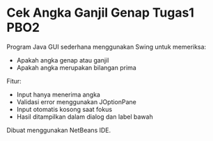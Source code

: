 # Cek Angka Ganjil Genap Tugas1 PBO2

Program Java GUI sederhana menggunakan Swing untuk memeriksa:
- Apakah angka genap atau ganjil
- Apakah angka merupakan bilangan prima

Fitur:
- Input hanya menerima angka
- Validasi error menggunakan JOptionPane
- Input otomatis kosong saat fokus
- Hasil ditampilkan dalam dialog dan label bawah

Dibuat menggunakan NetBeans IDE.
